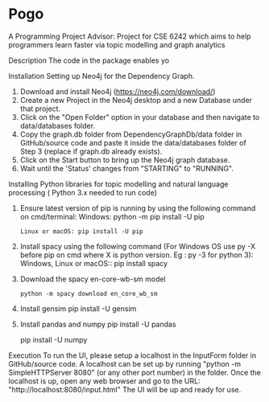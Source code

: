 # Pogo
A Programming Project Advisor: 
Project for CSE 6242 which aims to help programmers learn faster via topic modelling and graph analytics

Description
The code in the package enables yo


Installation
Setting up Neo4j for the Dependency Graph.
1. Download and install Neo4j (https://neo4j.com/download/)
2. Create a new Project in the Neo4j desktop and a new Database under that project.
3. Click on the "Open Folder" option in your database and then navigate to data/databases folder.
4. Copy the graph.db folder from DependencyGraphDb/data folder in GitHub/source code and paste it inside the data/databases folder of Step 3 (replace if graph.db already exists).
5. Click on the Start button to bring up the Neo4j graph database.
6. Wait until the 'Status' changes from "STARTING" to "RUNNING".

Installing Python libraries for topic modelling and natural language processing ( Python 3.x needed to run code)
1. Ensure latest version of pip is running by using the following command on cmd/terminal:
       Windows:  python -m pip install -U pip
       
       
       Linux or macOS: pip install -U pip
       
2. Install spacy using the following command (For Windows OS use py -X before pip on cmd where X is python version. Eg : py -3 for python 3):
       Windows, Linux or macOS:: pip install spacy
       
3. Download the spacy en-core-wb-sm model

       python -m spacy download en_core_wb_sm
       
4. Install gensim
      pip install -U gensim
      
5. Install pandas and numpy
      pip install -U pandas
      
      pip install -U numpy
 

Execution
To run the UI, please setup a localhost in the InputForm folder in GitHub/source code.
A localhost can be set up by running "python -m SimpleHTTPServer 8080" (or any other port number) in the folder.
Once the localhost is up, open any web browser and go to the URL: "http://localhost:8080/input.html"
The UI will be up and ready for use.
